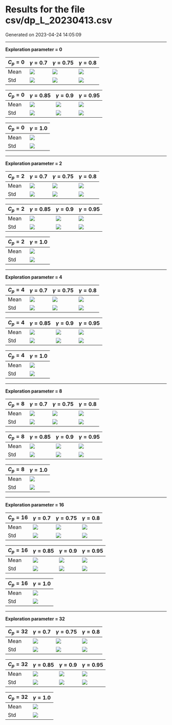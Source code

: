 # Results for the file csv/dp_L_20230413.csv 

Generated on 2023-04-24 14:05:09

---

**Exploration parameter = 0**

| $C_p=0$| $\gamma = 0.7$| $\gamma = 0.75$| $\gamma = 0.8$| 
| --- | --- | --- | --- | 
| Mean | ![](fig/dp_L/mean_g_0.7_cp_0.png) | ![](fig/dp_L/mean_g_0.75_cp_0.png) | ![](fig/dp_L/mean_g_0.8_cp_0.png) | 
| Std | ![](fig/dp_L/std_g_0.7_cp_0.png) | ![](fig/dp_L/std_g_0.75_cp_0.png) | ![](fig/dp_L/std_g_0.8_cp_0.png) | 

| $C_p=0$| $\gamma = 0.85$| $\gamma = 0.9$| $\gamma = 0.95$| 
| --- | --- | --- | --- | 
| Mean | ![](fig/dp_L/mean_g_0.85_cp_0.png) | ![](fig/dp_L/mean_g_0.9_cp_0.png) | ![](fig/dp_L/mean_g_0.95_cp_0.png) | 
| Std | ![](fig/dp_L/std_g_0.85_cp_0.png) | ![](fig/dp_L/std_g_0.9_cp_0.png) | ![](fig/dp_L/std_g_0.95_cp_0.png) | 

| $C_p=0$| $\gamma = 1.0$| 
| --- | --- | 
| Mean | ![](fig/dp_L/mean_g_1.0_cp_0.png) | 
| Std | ![](fig/dp_L/std_g_1.0_cp_0.png) | 

---

**Exploration parameter = 2**

| $C_p=2$| $\gamma = 0.7$| $\gamma = 0.75$| $\gamma = 0.8$| 
| --- | --- | --- | --- | 
| Mean | ![](fig/dp_L/mean_g_0.7_cp_2.png) | ![](fig/dp_L/mean_g_0.75_cp_2.png) | ![](fig/dp_L/mean_g_0.8_cp_2.png) | 
| Std | ![](fig/dp_L/std_g_0.7_cp_2.png) | ![](fig/dp_L/std_g_0.75_cp_2.png) | ![](fig/dp_L/std_g_0.8_cp_2.png) | 

| $C_p=2$| $\gamma = 0.85$| $\gamma = 0.9$| $\gamma = 0.95$| 
| --- | --- | --- | --- | 
| Mean | ![](fig/dp_L/mean_g_0.85_cp_2.png) | ![](fig/dp_L/mean_g_0.9_cp_2.png) | ![](fig/dp_L/mean_g_0.95_cp_2.png) | 
| Std | ![](fig/dp_L/std_g_0.85_cp_2.png) | ![](fig/dp_L/std_g_0.9_cp_2.png) | ![](fig/dp_L/std_g_0.95_cp_2.png) | 

| $C_p=2$| $\gamma = 1.0$| 
| --- | --- | 
| Mean | ![](fig/dp_L/mean_g_1.0_cp_2.png) | 
| Std | ![](fig/dp_L/std_g_1.0_cp_2.png) | 

---

**Exploration parameter = 4**

| $C_p=4$| $\gamma = 0.7$| $\gamma = 0.75$| $\gamma = 0.8$| 
| --- | --- | --- | --- | 
| Mean | ![](fig/dp_L/mean_g_0.7_cp_4.png) | ![](fig/dp_L/mean_g_0.75_cp_4.png) | ![](fig/dp_L/mean_g_0.8_cp_4.png) | 
| Std | ![](fig/dp_L/std_g_0.7_cp_4.png) | ![](fig/dp_L/std_g_0.75_cp_4.png) | ![](fig/dp_L/std_g_0.8_cp_4.png) | 

| $C_p=4$| $\gamma = 0.85$| $\gamma = 0.9$| $\gamma = 0.95$| 
| --- | --- | --- | --- | 
| Mean | ![](fig/dp_L/mean_g_0.85_cp_4.png) | ![](fig/dp_L/mean_g_0.9_cp_4.png) | ![](fig/dp_L/mean_g_0.95_cp_4.png) | 
| Std | ![](fig/dp_L/std_g_0.85_cp_4.png) | ![](fig/dp_L/std_g_0.9_cp_4.png) | ![](fig/dp_L/std_g_0.95_cp_4.png) | 

| $C_p=4$| $\gamma = 1.0$| 
| --- | --- | 
| Mean | ![](fig/dp_L/mean_g_1.0_cp_4.png) | 
| Std | ![](fig/dp_L/std_g_1.0_cp_4.png) | 

---

**Exploration parameter = 8**

| $C_p=8$| $\gamma = 0.7$| $\gamma = 0.75$| $\gamma = 0.8$| 
| --- | --- | --- | --- | 
| Mean | ![](fig/dp_L/mean_g_0.7_cp_8.png) | ![](fig/dp_L/mean_g_0.75_cp_8.png) | ![](fig/dp_L/mean_g_0.8_cp_8.png) | 
| Std | ![](fig/dp_L/std_g_0.7_cp_8.png) | ![](fig/dp_L/std_g_0.75_cp_8.png) | ![](fig/dp_L/std_g_0.8_cp_8.png) | 

| $C_p=8$| $\gamma = 0.85$| $\gamma = 0.9$| $\gamma = 0.95$| 
| --- | --- | --- | --- | 
| Mean | ![](fig/dp_L/mean_g_0.85_cp_8.png) | ![](fig/dp_L/mean_g_0.9_cp_8.png) | ![](fig/dp_L/mean_g_0.95_cp_8.png) | 
| Std | ![](fig/dp_L/std_g_0.85_cp_8.png) | ![](fig/dp_L/std_g_0.9_cp_8.png) | ![](fig/dp_L/std_g_0.95_cp_8.png) | 

| $C_p=8$| $\gamma = 1.0$| 
| --- | --- | 
| Mean | ![](fig/dp_L/mean_g_1.0_cp_8.png) | 
| Std | ![](fig/dp_L/std_g_1.0_cp_8.png) | 

---

**Exploration parameter = 16**

| $C_p=16$| $\gamma = 0.7$| $\gamma = 0.75$| $\gamma = 0.8$| 
| --- | --- | --- | --- | 
| Mean | ![](fig/dp_L/mean_g_0.7_cp_16.png) | ![](fig/dp_L/mean_g_0.75_cp_16.png) | ![](fig/dp_L/mean_g_0.8_cp_16.png) | 
| Std | ![](fig/dp_L/std_g_0.7_cp_16.png) | ![](fig/dp_L/std_g_0.75_cp_16.png) | ![](fig/dp_L/std_g_0.8_cp_16.png) | 

| $C_p=16$| $\gamma = 0.85$| $\gamma = 0.9$| $\gamma = 0.95$| 
| --- | --- | --- | --- | 
| Mean | ![](fig/dp_L/mean_g_0.85_cp_16.png) | ![](fig/dp_L/mean_g_0.9_cp_16.png) | ![](fig/dp_L/mean_g_0.95_cp_16.png) | 
| Std | ![](fig/dp_L/std_g_0.85_cp_16.png) | ![](fig/dp_L/std_g_0.9_cp_16.png) | ![](fig/dp_L/std_g_0.95_cp_16.png) | 

| $C_p=16$| $\gamma = 1.0$| 
| --- | --- | 
| Mean | ![](fig/dp_L/mean_g_1.0_cp_16.png) | 
| Std | ![](fig/dp_L/std_g_1.0_cp_16.png) | 

---

**Exploration parameter = 32**

| $C_p=32$| $\gamma = 0.7$| $\gamma = 0.75$| $\gamma = 0.8$| 
| --- | --- | --- | --- | 
| Mean | ![](fig/dp_L/mean_g_0.7_cp_32.png) | ![](fig/dp_L/mean_g_0.75_cp_32.png) | ![](fig/dp_L/mean_g_0.8_cp_32.png) | 
| Std | ![](fig/dp_L/std_g_0.7_cp_32.png) | ![](fig/dp_L/std_g_0.75_cp_32.png) | ![](fig/dp_L/std_g_0.8_cp_32.png) | 

| $C_p=32$| $\gamma = 0.85$| $\gamma = 0.9$| $\gamma = 0.95$| 
| --- | --- | --- | --- | 
| Mean | ![](fig/dp_L/mean_g_0.85_cp_32.png) | ![](fig/dp_L/mean_g_0.9_cp_32.png) | ![](fig/dp_L/mean_g_0.95_cp_32.png) | 
| Std | ![](fig/dp_L/std_g_0.85_cp_32.png) | ![](fig/dp_L/std_g_0.9_cp_32.png) | ![](fig/dp_L/std_g_0.95_cp_32.png) | 

| $C_p=32$| $\gamma = 1.0$| 
| --- | --- | 
| Mean | ![](fig/dp_L/mean_g_1.0_cp_32.png) | 
| Std | ![](fig/dp_L/std_g_1.0_cp_32.png) | 


